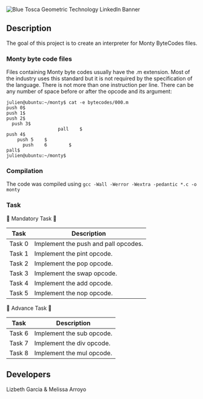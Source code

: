 ![Blue Tosca Geometric Technology Linkedln Banner](https://user-images.githubusercontent.com/96942307/208310709-c909a7d1-13cb-4c79-b2c6-b4ec3873eadd.png)


## Description
The goal of this project is to create an interpreter for Monty ByteCodes files. 

### Monty byte code files

Files containing Monty byte codes usually have the .m extension. Most of the industry uses this standard but it is not required by the specification of the language. There is not more than one instruction per line. There can be any number of space before or after the opcode and its argument:

```
julien@ubuntu:~/monty$ cat -e bytecodes/000.m
push 0$
push 1$
push 2$
  push 3$
                   pall    $
push 4$
    push 5    $
      push    6        $
pall$
julien@ubuntu:~/monty$
```

### Compilation
The code was compiled using `gcc -Wall -Werror -Wextra -pedantic *.c -o monty`

### Task

🦋 Mandatory Task 🦋

| Task    | Description                          |
|---------|--------------------------------------|
| Task 0  | Implement the push and pall opcodes. |
| Task 1  | Implement the pint opcode.           |
| Task 2  | Implement the pop opcode.            |
| Task 3  | Implement the swap opcode.           |
| Task 4  | Implement the add opcode.            |
| Task 5  | Implement the nop opcode.            |

🐼 Advance Task 🐼

| Task   | Description               |
|--------|---------------------------|
| Task 6 | Implement the sub opcode. |
| Task 7 | Implement the div opcode. |
| Task 8 | Implement the mul opcode. |

## Developers

Lizbeth Garcia & Melissa Arroyo
